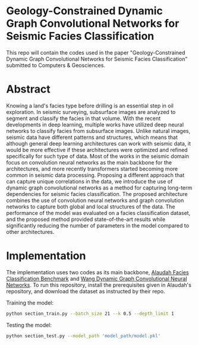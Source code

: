 # Geology-Constrained Dynamic Graph Convolutional Networks for Seismic Facies Classification
This repo will contain the codes used in the paper "Geology-Constrained Dynamic Graph Convolutional Networks for Seismic Facies Classification" submitted to Computers & Geosciences.

# Abstract
Knowing a land's facies type before drilling is an essential step in oil exploration. In seismic surveying, subsurface images are analyzed to segment and classify the facies in that volume. With the recent developments in deep learning, multiple works have utilized deep neural networks to classify facies from subsurface images. Unlike natural images, seismic data have different patterns and structures, which means that although general deep learning architectures can work with seismic data, it would be more effective if these architectures were optimized and refined specifically for such type of data. Most of the works in the seismic domain focus on convolution neural networks as the main backbone for the architectures, and more recently transformers started becoming more common in seismic data processing. Proposing a different approach that can capture unique correlations in the data, we introduce the use of dynamic graph convolutional networks as a method for capturing long-term dependencies for seismic facies classification. The proposed architecture combines the use of convolution neural networks and graph convolution networks to capture both global and local structures of the data. The performance of the model was evaluated on a facies classification dataset, and the proposed method provided state-of-the-art results while significantly reducing the number of parameters in the model compared to other architectures.

# Implementation
The implementation uses two codes as its main backbone, [Alaudah Facies Classification Benchmark](https://github.com/yalaudah/facies_classification_benchmark) and [Wang Dynamic Graph Convolutional Neural Networks](https://github.com/WangYueFt/dgcnn). To run this repository, install the prerequisites given in Alaudah's repository, and download the dataset as instructed by their repo.

Training the model:
```bash
python section_train.py --batch_size 21 --k 0.5 --depth_limit 1
```

Testing the model:
```bash
python section_test.py --model_path 'model_path/model.pkl'
```
